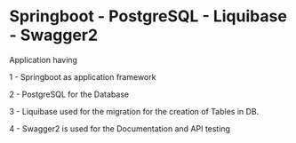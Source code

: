 # Springboot - PostgreSQL - Liquibase - Swagger2

Application having 

1 - Springboot as application framework

2 - PostgreSQL for the Database

3 - Liquibase used for the migration for the creation of Tables in DB.

4 - Swagger2 is used for the Documentation and API testing
